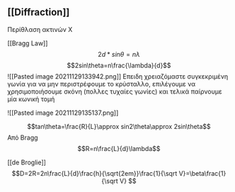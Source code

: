 ## [[Diffraction]] 
Περίθλαση ακτινών Χ
 
 [[Bragg Law]]
 $$2d*sin\theta=n\lambda$$
 $$2sin\theta=n\frac{\lambda}{d}$$
  ![[Pasted image 20211129133942.png]]
 Επειδη χρειαζόμαστε συγκεκριμένη γωνία για να μην περιστρέφουμε το κρύσταλλο, επιλέγουμε να χρησιμοποιήσουμε σκόνη (πολλες τυχαίες γωνίες) και τελικά παίρνουμε μία κωνική τομή

![[Pasted image 20211129135137.png]]

$$tan\theta=\frac{R}{L}\approx sin2\theta\approx 2sin\theta$$
Από Bragg
$$R=n\frac{L}{d}\lambda$$

[[de Broglie]]
$$D=2R=2n\frac{L}{d}\frac{h}{\sqrt{2em}}\frac{1}{\sqrt V}=\beta\frac{1}{\sqrt V} $$

